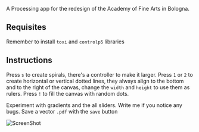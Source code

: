A Processing app for the redesign of the Academy of Fine Arts in Bologna.

Requisites
----------

Remember to install `toxi` and `controlp5` libraries

Instructions
-----
Press `s` to create spirals, there's a controller to make it larger.
Press `1` or `2` to create horizontal or vertical dotted lines, they always align to the bottom and to the right of the canvas, change the `width` and `height` to use them as rulers.
Press `!` to fill the canvas with random dots.

Experiment with gradients and the all sliders. Write me if you notice any bugs.
Save a vector `.pdf` with the `save` button


![ScreenShot](https://78.media.tumblr.com/d734aa0172d85d4c7a2fae8f55ed807b/tumblr_p8f1kgjDxq1vjugrho1_1280.png)
